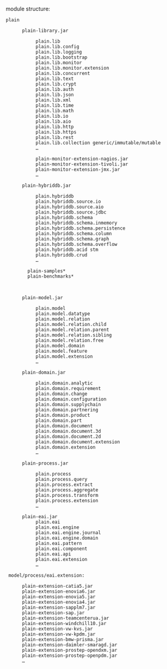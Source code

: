 module structure:

	plain          plain-library.jar               plain.lib               plain.lib.config               plain.lib.logging               plain.lib.bootstrap               plain.lib.monitor               plain.lib.monitor.extension               plain.lib.concurrent               plain.lib.text               plain.lib.crypt               plain.lib.auth               plain.lib.json               plain.lib.xml               plain.lib.time                                   plain.lib.math               plain.lib.io               plain.lib.aio               plain.lib.http               plain.lib.https               plain.lib.rest               plain.lib.collection generic/immutable/mutable               …               plain-monitor-extension-nagios.jar               plain-monitor-extension-tivoli.jar               plain-monitor-extension-jmx.jar               …          plain-hybriddb.jar               plain.hybriddb               plain.hybriddb.source.io               plain.hybriddb.source.aio               plain.hybriddb.source.jdbc               plain.hybriddb.schema               plain.hybriddb.schema.inmemory               plain.hybriddb.schema.persistence               plain.hybriddb.schema.column               plain.hybriddb.schema.graph               plain.hybriddb.schema.overflow               plain.hybriddb.acid stm               plain.hybriddb.crud               …

			plain-samples*
			plain-benchmarks*

				          plain-model.jar               plain.model               plain.model.datatype               plain.model.relation               plain.model.relation.child               plain.model.relation.parent               plain.model.relation.sibling               plain.model.relation.free               plain.model.domain               plain.model.feature               plain.model.extension               …          plain-domain.jar               plain.domain.analytic               plain.domain.requirement               plain.domain.change               plain.domain.configuration               plain.domain.supplychain               plain.domain.partnering               plain.domain.product               plain.domain.part               plain.domain.document               plain.domain.document.3d               plain.domain.document.2d               plain.domain.document.extension               plain.domain.extension               …          plain-process.jar               plain.process               plain.process.query               plain.process.extract               plain.process.aggregate               plain.process.transform               plain.process.extension               …          plain-eai.jar               plain.eai               plain.eai.engine               plain.eai.engine.journal               plain.eai.engine.domain               plain.eai.pattern               plain.eai.component               plain.eai.api               plain.eai.extension               …     model/process/eai.extension:          plain-extension-catia5.jar          plain-extension-enovia6.jar          plain-extension-enovia5.jar          plain-extension-enovia4.jar          plain-extension-sapplm7.jar          plain-extension-sap.jar          plain-extension-teamcenterua.jar          plain-extension-windchill10.jar          plain-extension-vw-kvs.jar          plain-extension-vw-kpdm.jar          plain-extension-bmw-prisma.jar          plain-extension-daimler-smaragd.jar          plain-extension-prostep-opendxm.jar          plain-extension-prostep-openpdm.jar
          …


